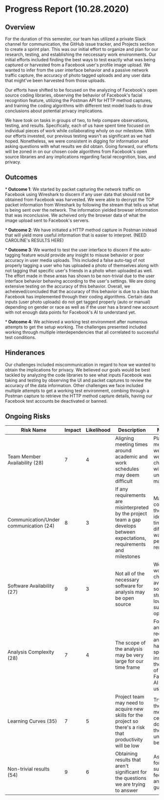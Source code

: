 # Progress Report (10.28.2020)
## Overview
For the duration of this semester, our team has utilized a private Slack channel for communication, the GitHub issue tracker, and Projects section to create a sprint plan. This was our initial effort to organize and plan for our research, testing, and establishing the neccessary work environments. Our initial efforts included finding the best ways to test exactly what was being captured or harvested from a Facebook user's profile image upload. We wanted to infer from the user interface behavior and a passive network traffic capture, the accuracy of photo tagged uploads and any user data that might've been harvested from those uploads.

Our efforts have shifted to be focused on the analyzing of Facebook's open source coding libraries, observing the behavior of Facebook's facial recognition feature, utilizing the Postman API for HTTP method captures, and training the coding algorithms with different test model loads to draw conclusions about potential privacy implications. 

We have took on tasks in groups of two, to help compare observations, testing, and results. Specifically, each of us have spent time focused on individual pieces of work while collaborating wholy on our milestone. With our efforts invested, our previous testing wasn't as significant as we had hoped. Nonetheless, we were consistent in digging for information and asking questions with what results we did obtain. Going forward, our efforts will be zoned in on our chosen code algorithms from Facebook's open source libraries and any implications regarding facial recognition, bias, and privacy.

## Outcomes
*<b> Outcome 1</b>: We started by packet capturing the network traffic on Facebook using Wireshark to discern if any user data that should not be obtained from Facebook was harvested. We were able to decrypt the TCP packet information from Wireshark by following the stream that tells us what is being sent over the network. The information yielded browser information that was inconclusive. We acheived only the browser data of what the image upload sent to Facebook's servers.

*<b> Outcome 2</b>: We have initiated a HTTP method capture in Postman instead that will yield more useful information that is easier to interpret. (NEED CAROLINE's RESULTS HERE)

*<b> Outcome 3</b>: We wanted to test the user interface to discern if the auto-tagging feature would provide any insight to misuse behavior or poor accuracy in user media uploads. This included a false auto-tag of not properly tagging a user who has uploaded a photo of themselves along with not tagging that specific user's friends in a photo when uploaded as well. The effort made in these areas has shown to be non-trivial due to the user interface behavior behaving according to the user's settings. We are doing extensive testing on the accuracy of this behavior. Overall, we acheieved/concluded that the accuracy of this behavior is due to a bias that Facebook has implemented through their coding algorithms. Certain data inputs (user photo uploads) do not get tagged properly (auto or manual) depending on gender or race as well as if the user has a brand new account with not enough data points for Facebook's AI to understand yet.

*<b> Outcome 4</b>: We achieved a working test environment after numerous attempts to get the setup working. The challenges presented included working through multiple interdependencies that all correlated to successful test conditions.

## Hinderances
Our challenges included miscommunication in regard to how we wanted to obtain the implications for privacy. We believed our goals would be best tackled by analyzing the code libraries to see what inputs Facebook was taking and testing by observing the UI and packet captures to review the accuracy of the data information. Other challenges we face included multiple attempts to get a working test environment, combing through a Postman capture to retrieve the HTTP method capture details, having our Facebook test accounts be deactivated or banned.

## Ongoing Risks
|Risk Name  | Impact     | Likelihood | Description | Mitigation | Updates |
|-------------------|------------|------------|-------------|-------------|---------|
|Team Member Availability (28) | 7 | 4 | Aligning meeting times around academic and work schedules may deem difficult | Plan is to meet each week after weekly check-ins with Dr. Hale until an issue may arise | Members have been available weekly to address project needs |
|Communication/Under communication (24) | 8 | 3 | If any requirements are misinterpreted by the project team a gap develops between expectations, requirements and milestones | May need to communicate the same idea many times in different ways before people remember it | Miscommunication has been the biggest downfall for our team, we have not been able to complete our projects goals to our expectations due to this |
|Software Availability (27) | 9 | 3 | Not all of the necessary software for analysis may be open source | Work around would be to check UNO's available software for students or low cost subscription options| Only one of our group members has the PC capabilities to run tests |
|Analysis Complexity (28) | 7 | 4 | The scope of the analysis may be very large for our time frame | Focus on AI and facial recognition and its handling specifically instead of all the research of Facebook's AI and data usage| Testing the algorithms will provide the implications we are searching for |
| Learning Curves (35) | 7 | 5 | Project team may need to acquire new skills for the project so there's a risk that productivity will be low | Try to keep the best member for a certain task doing what they understand best | No changes |
| Non-trivial results (54) | 9  | 6 | Obtaining results that aren't significant for the questions we are trying to answer | Ask Dr. Hale for definitive, succinct feedback and guidance | N/A |
